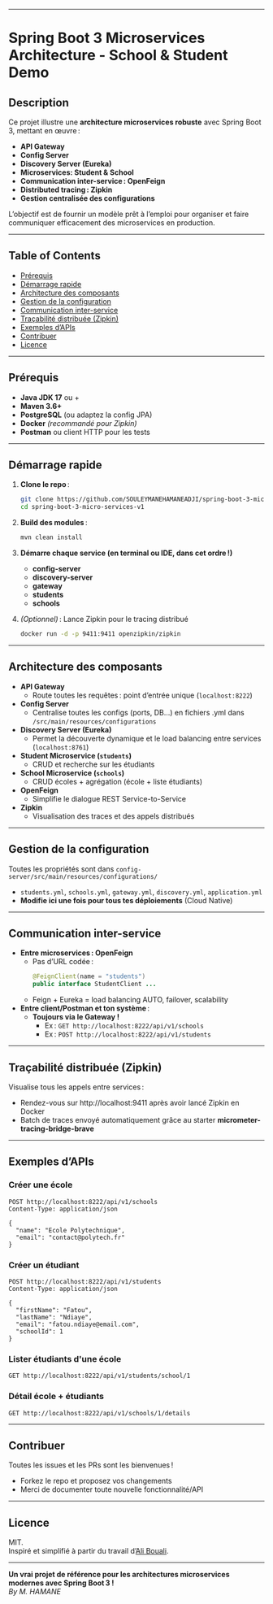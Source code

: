 ***

# Spring Boot 3 Microservices Architecture - School & Student Demo

## Description

Ce projet illustre une **architecture microservices robuste** avec Spring Boot 3, mettant en œuvre :
- **API Gateway**
- **Config Server**
- **Discovery Server (Eureka)**
- **Microservices: Student & School**
- **Communication inter-service : OpenFeign**
- **Distributed tracing : Zipkin**
- **Gestion centralisée des configurations**

L’objectif est de fournir un modèle prêt à l’emploi pour organiser et faire communiquer efficacement des microservices en production.

***

## Table of Contents

- [Prérequis](#prérequis)
- [Démarrage rapide](#démarrage-rapide)
- [Architecture des composants](#architecture-des-composants)
- [Gestion de la configuration](#gestion-de-la-configuration)
- [Communication inter-service](#communication-inter-service)
- [Traçabilité distribuée (Zipkin)](#tracabilité-distribuée-zipkin)
- [Exemples d’APIs](#exemples-dapis)
- [Contribuer](#contribuer)
- [Licence](#licence)

***

## Prérequis

- **Java JDK 17** ou +  
- **Maven 3.6+**
- **PostgreSQL** (ou adaptez la config JPA)
- **Docker** *(recommandé pour Zipkin)*
- **Postman** ou client HTTP pour les tests

***

## Démarrage rapide

1. **Clone le repo** :
   ```bash
   git clone https://github.com/SOULEYMANEHAMANEADJI/spring-boot-3-micro-services-v1.git
   cd spring-boot-3-micro-services-v1
   ```

2. **Build des modules** :
   ```bash
   mvn clean install
   ```

3. **Démarre chaque service (en terminal ou IDE, dans cet ordre !)**  
   - **config-server**
   - **discovery-server**
   - **gateway**
   - **students**
   - **schools**

4. *(Optionnel)* : Lance Zipkin pour le tracing distribué
   ```bash
   docker run -d -p 9411:9411 openzipkin/zipkin
   ```

***

## Architecture des composants

- **API Gateway**  
  - Route toutes les requêtes : point d’entrée unique (`localhost:8222`)
- **Config Server**  
  - Centralise toutes les configs (ports, DB...) en fichiers .yml dans `/src/main/resources/configurations`
- **Discovery Server (Eureka)**  
  - Permet la découverte dynamique et le load balancing entre services (`localhost:8761`)
- **Student Microservice (`students`)**  
  - CRUD et recherche sur les étudiants
- **School Microservice (`schools`)**  
  - CRUD écoles + agrégation (école + liste étudiants)
- **OpenFeign**  
  - Simplifie le dialogue REST Service-to-Service
- **Zipkin**  
  - Visualisation des traces et des appels distribués

***

## Gestion de la configuration

Toutes les propriétés sont dans `config-server/src/main/resources/configurations/`
- `students.yml`, `schools.yml`, `gateway.yml`, `discovery.yml`, `application.yml`
- **Modifie ici une fois pour tous tes déploiements** (Cloud Native)

***

## Communication inter-service

- **Entre microservices : OpenFeign**  
  - Pas d’URL codée :  
    ```java
    @FeignClient(name = "students")
    public interface StudentClient ...
    ```
  - Feign + Eureka = load balancing AUTO, failover, scalability
- **Entre client/Postman et ton système** :  
  - **Toujours via le Gateway !**  
    - Ex : `GET http://localhost:8222/api/v1/schools`
    - Ex : `POST http://localhost:8222/api/v1/students`

***

## Traçabilité distribuée (Zipkin)

Visualise tous les appels entre services :  
- Rendez-vous sur http://localhost:9411 après avoir lancé Zipkin en Docker
- Batch de traces envoyé automatiquement grâce au starter **micrometer-tracing-bridge-brave**

***

## Exemples d’APIs

### Créer une école

```http
POST http://localhost:8222/api/v1/schools
Content-Type: application/json

{
  "name": "Ecole Polytechnique",
  "email": "contact@polytech.fr"
}
```

### Créer un étudiant

```http
POST http://localhost:8222/api/v1/students
Content-Type: application/json

{
  "firstName": "Fatou",
  "lastName": "Ndiaye",
  "email": "fatou.ndiaye@email.com",
  "schoolId": 1
}
```

### Lister étudiants d'une école

```http
GET http://localhost:8222/api/v1/students/school/1
```

### Détail école + étudiants

```http
GET http://localhost:8222/api/v1/schools/1/details
```

***

## Contribuer

Toutes les issues et les PRs sont les bienvenues !
- Forkez le repo et proposez vos changements
- Merci de documenter toute nouvelle fonctionnalité/API

***

## Licence

MIT.  
Inspiré et simplifié à partir du travail d’[Ali Bouali](https://github.com/ali-bouali/springboot-3-micro-service-demo).

***

**Un vrai projet de référence pour les architectures microservices modernes avec Spring Boot 3 !**  
*By M. HAMANE*
